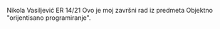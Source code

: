 Nikola Vasiljević ER 14/21
Ovo je moj završni rad iz predmeta Objektno "orijentisano programiranje".
